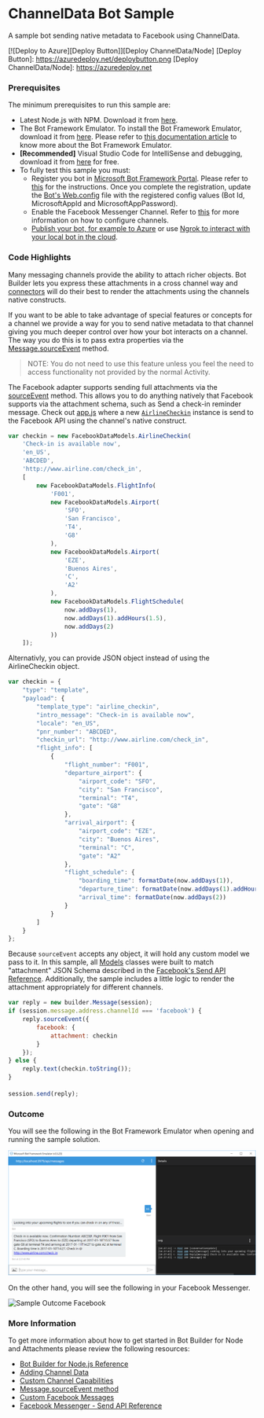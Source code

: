 # ChannelData Bot Sample

A sample bot sending native metadata to Facebook using ChannelData.

[![Deploy to Azure][Deploy Button]][Deploy ChannelData/Node]
[Deploy Button]: https://azuredeploy.net/deploybutton.png
[Deploy ChannelData/Node]: https://azuredeploy.net

### Prerequisites

The minimum prerequisites to run this sample are:
* Latest Node.js with NPM. Download it from [here](https://nodejs.org/en/download/).
* The Bot Framework Emulator. To install the Bot Framework Emulator, download it from [here](https://emulator.botframework.com/). Please refer to [this documentation article](https://github.com/microsoft/botframework-emulator/wiki/Getting-Started) to know more about the Bot Framework Emulator.
* **[Recommended]** Visual Studio Code for IntelliSense and debugging, download it from [here](https://code.visualstudio.com/) for free.
*  To fully test this sample you must:
    *  Register you bot in [Microsoft Bot Framework Portal](https://dev.botframework.com/bots). Please refer to [this](https://docs.botframework.com/en-us/csharp/builder/sdkreference/gettingstarted.html#registering) for the instructions. Once you complete the registration, update the [Bot's Web.config](Web.config#L9-L11) file with the registered config values (Bot Id, MicrosoftAppId and MicrosoftAppPassword). 
    *  Enable the Facebook Messenger Channel. Refer to [this](https://docs.botframework.com/en-us/csharp/builder/sdkreference/gettingstarted.html#channels) for more information on how to configure channels.
    *  [Publish your bot, for example to Azure](https://docs.botframework.com/en-us/csharp/builder/sdkreference/gettingstarted.html#publishing) or use [Ngrok to interact with your local bot in the cloud](https://blogs.msdn.microsoft.com/jamiedalton/2016/07/29/ms-bot-framework-ngrok/).

### Code Highlights

Many messaging channels provide the ability to attach richer objects. Bot Builder lets you express these attachments in a cross channel way and [connectors](https://docs.botframework.com/en-us/node/builder/chat-reference/interfaces/_botbuilder_d_.iconnector.html) will do their best to render the attachments using the channels native constructs.

If you want to be able to take advantage of special features or concepts for a channel we provide a way for you to send native metadata to that channel giving you much deeper control over how your bot interacts on a channel. The way you do this is to pass extra properties via the [Message.sourceEvent](https://docs.botframework.com/en-us/node/builder/chat-reference/classes/_botbuilder_d_.message.html#sourceevent) method.

> NOTE: You do not need to use this feature unless you feel the need to access functionality not provided by the normal Activity.

The Facebook adapter supports sending full attachments via the [sourceEvent](https://docs.botframework.com/en-us/node/builder/chat-reference/classes/_botbuilder_d_.message.html#sourceevent) method. This allows you to do anything natively that Facebook supports via the attachment schema, such as Send a check-in reminder message.
Check out [app.js](app.js#L27-L53) where a new [`AirlineCheckin`](facebook-channeldata.js#L4-L24) instance is send to the Facebook API using the channel's native construct.

````JavaScript
var checkin = new FacebookDataModels.AirlineCheckin(
    'Check-in is available now',
    'en_US',
    'ABCDED',
    'http://www.airline.com/check_in',
    [
        new FacebookDataModels.FlightInfo(
            'F001',
            new FacebookDataModels.Airport(
                'SFO',
                'San Francisco',
                'T4',
                'G8'
            ),
            new FacebookDataModels.Airport(
                'EZE',
                'Buenos Aires',
                'C',
                'A2'
            ),
            new FacebookDataModels.FlightSchedule(
                now.addDays(1),
                now.addDays(1).addHours(1.5),
                now.addDays(2)
            ))
    ]);
````

Alternativly, you can provide JSON object instead of using the AirlineCheckin object.

````JavaScript
var checkin = {
    "type": "template",
    "payload": {
        "template_type": "airline_checkin",
        "intro_message": "Check-in is available now",
        "locale": "en_US",
        "pnr_number": "ABCDED",
        "checkin_url": "http://www.airline.com/check_in",
        "flight_info": [
            {
                "flight_number": "F001",
                "departure_airport": {
                    "airport_code": "SFO",
                    "city": "San Francisco",
                    "terminal": "T4",
                    "gate": "G8"
                },
                "arrival_airport": {
                    "airport_code": "EZE",
                    "city": "Buenos Aires",
                    "terminal": "C",
                    "gate": "A2"
                },
                "flight_schedule": {
                    "boarding_time": formatDate(now.addDays(1)),
                    "departure_time": formatDate(now.addDays(1).addHours(1.5)),
                    "arrival_time": formatDate(now.addDays(2))
                }
            }
        ]
    }
};
````

Because `sourceEvent` accepts any object, it will hold any custom model we pass to it. In this sample, all [Models](facebook-channeldata.js) classes were built to match "attachment" JSON Schema described in the [Facebook's Send API Reference](https://developers.facebook.com/docs/messenger-platform/send-api-reference).
Additionally, the sample includes a little logic to render the attachment appropriately for different channels.

````JavaScript
var reply = new builder.Message(session);
if (session.message.address.channelId === 'facebook') {
    reply.sourceEvent({
        facebook: {
            attachment: checkin
        }
    });
} else {
    reply.text(checkin.toString());
}

session.send(reply);
````
### Outcome

You will see the following in the Bot Framework Emulator when opening and running the sample solution.

![Sample Outcome Emulator](images/outcome-emulator.png)

On the other hand, you will see the following in your Facebook Messenger.

![Sample Outcome Facebook](images/outcome-facebook.png)

### More Information

To get more information about how to get started in Bot Builder for Node and Attachments please review the following resources:
* [Bot Builder for Node.js Reference](https://docs.botframework.com/en-us/node/builder/overview/#navtitle)
* [Adding Channel Data](https://docs.botframework.com/en-us/core-concepts/channeldata)
* [Custom Channel Capabilities](https://docs.botframework.com/en-us/csharp/builder/sdkreference/channels.html)
* [Message.sourceEvent method](https://docs.botframework.com/en-us/node/builder/chat-reference/classes/_botbuilder_d_.message.html#sourceeventl)
* [Custom Facebook Messages](https://docs.botframework.com/en-us/csharp/builder/sdkreference/channels.html#customfacebookmessages)
* [Facebook Messenger - Send API Reference](https://developers.facebook.com/docs/messenger-platform/send-api-reference/airline-checkin-template)
